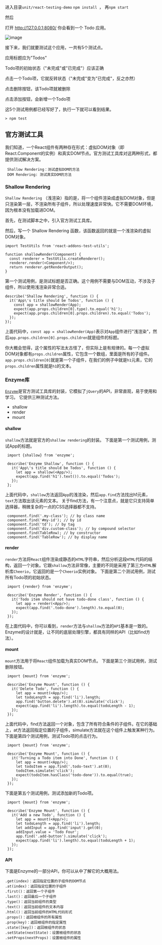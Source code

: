 进入目录`unit/react-testing-demo`
`npm install `，
再`npm start`

然后

打开 http://127.0.0.1:8080/
你会看到一个 Todo 应用。

![image](http://www.ruanyifeng.com/blogimg/asset/2016/bg2016021202.png)

接下来，我们就要测试这个应用，一共有5个测试点。

应用标题应为"Todos"

Todo项的初始状态（"未完成"或"已完成"）应该正确

点击一个Todo项，它就反转状态（"未完成"变为"已完成"，反之亦然）

点击删除按钮，该Todo项就被删除

点击添加按钮，会新增一个Todo项

这5个测试用例都已经写好了，执行一下就可以看到结果。
```
> npm test
```

## 官方测试工具

我们知道，一个React组件有两种存在形式：虚拟DOM对象（即React.Component的实例）和真实DOM节点。官方测试工具库对这两种形式，都提供测试解决方案。
```
 Shallow Rendering：测试虚拟DOM的方法
 DOM Rendering: 测试真实DOM的方法
```
###  Shallow Rendering
`Shallow Rendering` （浅渲染）指的是，将一个组件渲染成虚拟DOM对象，但是只渲染第一层，不渲染所有子组件，所以处理速度非常快。它不需要DOM环境，因为根本没有加载进DOM。

首先，在测试脚本之中，引入官方测试工具库。

然后，写一个 Shallow Rendering 函数，该函数返回的就是一个浅渲染的虚拟DOM对象。
```
import TestUtils from 'react-addons-test-utils';

function shallowRender(Component) {
  const renderer = TestUtils.createRenderer();
  renderer.render(<Component/>);
  return renderer.getRenderOutput();
}
```

第一个测试用例，是测试标题是否正确。这个用例不需要与DOM互动，不涉及子组件，所以使用浅渲染非常合适。
```
describe('Shallow Rendering', function () {
  it('App\'s title should be Todos', function () {
    const app = shallowRender(App);
    expect(app.props.children[0].type).to.equal('h1');
    expect(app.props.children[0].props.children).to.equal('Todos');
  });
});
```
上面代码中，`const app = shallowRender(App)`表示对`App`组件进行"浅渲染"，然后`app.props.children[0].props.children`就是组件的标题。

你大概会觉得，这个属性的写法太古怪了，但实际上是有规律的。每一个虚拟DOM对象都有`props.children`属性，它包含一个数组，里面是所有的子组件。`app.props.children[0]`就是第一个子组件，在我们的例子中就是`h1`元素，它的`props.children`属性就是`h1`的文本。


### Enzyme库

[`Enzyme`](https://github.com/airbnb/enzyme)是官方测试工具库的封装，它模拟了`jQuery`的API，非常直观，易于使用和学习。
它提供三种测试方法。

 + shallow
 + render
 + mount

####  shallow
 `shallow`方法就是官方的`shallow rendering`的封装。
 下面是第一个测试用例，测试App的标题。
```
 import {shallow} from 'enzyme';

 describe('Enzyme Shallow', function () {
   it('App\'s title should be Todos', function () {
     let app = shallow(<App/>);
     expect(app.find('h1').text()).to.equal('Todos');
   });
 };
```
 上面代码中，`shallow`方法返回`App`的浅渲染，然后`app.find`方法找出h1元素，`text`方法取出该元素的文本。
 关于find方法，有一个注意点，就是它只支持简单选择器，稍微复杂的一点的CSS选择器都不支持。
```
 component.find('.my-class'); // by class name
 component.find('#my-id'); // by id
 component.find('td'); // by tag
 component.find('div.custom-class'); // by compound selector
 component.find(TableRow); // by constructor
 component.find('TableRow'); // by display name
 ```

#### render
 `render`方法将`React`组件渲染成静态的`HTML`字符串，然后分析这段`HTML`代码的结构，返回一个对象。它跟`shallow`方法非常像，主要的不同是采用了第三方`HTML`解析库`Cheerio`，它返回的是一个`Cheerio`实例对象。
 下面是第二个测试用例，测试所有Todo项的初始状态。
```
 import {render} from 'enzyme';

 describe('Enzyme Render', function () {
   it('Todo item should not have todo-done class', function () {
     let app = render(<App/>);
     expect(app.find('.todo-done').length).to.equal(0);
   });
 });
 ```
 在上面代码中，你可以看到，`render`方法与`shallow`方法的`API`基本是一致的。 Enzyme的设计就是，让不同的底层处理引擎，都具有同样的API（比如find方法）。


#### mount
 `mount`方法用于将`React`组件加载为真实DOM节点。
 下面是第三个测试用例，测试删除按钮。
```
 import {mount} from 'enzyme';

 describe('Enzyme Mount', function () {
   it('Delete Todo', function () {
     let app = mount(<App/>);
     let todoLength = app.find('li').length;
     app.find('button.delete').at(0).simulate('click');
     expect(app.find('li').length).to.equal(todoLength - 1);
   });
 });
```
 上面代码中，find方法返回一个对象，包含了所有符合条件的子组件。在它的基础上，at方法返回指定位置的子组件，simulate方法就在这个组件上触发某种行为。
 下面是第四个测试用例，测试Todo项的点击行为。
```
 import {mount} from 'enzyme';

 describe('Enzyme Mount', function () {
   it('Turning a Todo item into Done', function () {
     let app = mount(<App/>);
     let todoItem = app.find('.todo-text').at(0);
     todoItem.simulate('click');
     expect(todoItem.hasClass('todo-done')).to.equal(true);
   });
 });
```
 下面是第五个测试用例，测试添加新的Todo项。
```
 import {mount} from 'enzyme';

 describe('Enzyme Mount', function () {
   it('Add a new Todo', function () {
     let app = mount(<App/>);
     let todoLength = app.find('li').length;
     let addInput = app.find('input').get(0);
     addInput.value = 'Todo Four';
     app.find('.add-button').simulate('click');
     expect(app.find('li').length).to.equal(todoLength + 1);
   });
 });
 ```

#### API
 下面是Enzyme的一部分API，你可以从中了解它的大概用法。
 ```
 .get(index)：返回指定位置的子组件的DOM节点
 .at(index)：返回指定位置的子组件
 .first()：返回第一个子组件
 .last()：返回最后一个子组件
 .type()：返回当前组件的类型
 .text()：返回当前组件的文本内容
 .html()：返回当前组件的HTML代码形式
 .props()：返回根组件的所有属性
 .prop(key)：返回根组件的指定属性
 .state([key])：返回根组件的状态
 .setState(nextState)：设置根组件的状态
 .setProps(nextProps)：设置根组件的属性
 ```